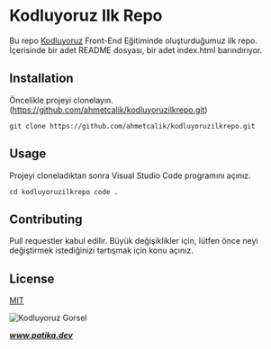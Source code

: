 # Kodluyoruz Ilk Repo #

Bu repo [Kodluyoruz](https://kodluyoruz.org/tr/kodluyoruz/) Front-End Eğitiminde oluşturduğumuz ilk repo. İçerisinde bir adet README dosyası, bir adet index.html barındırıyor.

## Installation ##

Öncelikle projeyi clonelayın. (<https://github.com/ahmetcalik/kodluyoruzilkrepo.git>)

`
git clone https://github.com/ahmetcalik/kodluyoruzilkrepo.git
`

## Usage ##

Projeyi cloneladıktan sonra Visual Studio Code programını açınız.

`
cd kodluyoruzilkrepo
code .
`

## Contributing ##

Pull requestler kabul edilir. Büyük değişiklikler için, lütfen önce neyi değiştirmek istediğinizi tartışmak için konu açınız.

## License ##

[MIT](https://github.com/git/git-scm.com/blob/main/MIT-LICENSE.txt)

![Kodluyoruz Gorsel](https://i.hizliresim.com/9q4jyfb.jpeg)

***www.patika.dev***